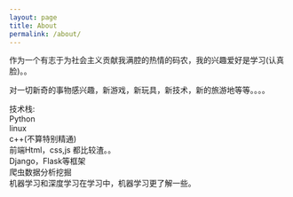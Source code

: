 ```yaml
---
layout: page
title: About
permalink: /about/
---
```


<amp-img width="600" height="300" layout="responsive" src="http://lorempixel.com/600/300/sports"></amp-img>

<p>作为一个有志于为社会主义贡献我满腔的热情的码农，我的兴趣爱好是学习(认真脸)。。</p>
<p>对一切新奇的事物感兴趣，新游戏，新玩具，新技术，新的旅游地等等。。。。</p>
<p>技术栈:<br>Python<br>linux<br>c++(不算特别精通)<br>前端Html，css,js 都比较渣。。<br>Django，Flask等框架<br>爬虫数据分析挖掘<br>机器学习和深度学习在学习中，机器学习更了解一些。</p>
